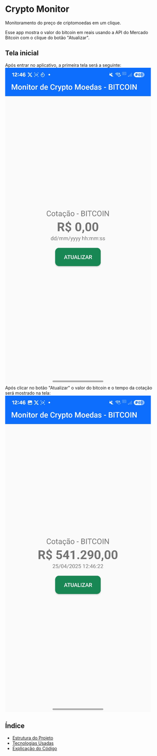 # Crypto Monitor
Monitoramento do preço de criptomoedas em um clique.

Esse app mostra o valor do bitcoin em reais usando a API do Mercado Bitcoin com o clique do botão "Atualizar".

## Tela inicial
Após entrar no aplicativo, a primeira tela será a seguinte:
![Página inicial do aplicativo (valor zerado)](imagens/imageminicial.jpg)
Após clicar no botão "Atualizar" o valor do bitcoin e o tempo da cotação será mostrado na tela:
![Página final do aplicativo (apos clique do botão)](imagens/imagemfinal.jpg)

## Índice
- [Estrutura do Projeto](estrutura_projeto.md)
- [Tecnologias Usadas](tecnologias.md)
- [Explicação do Código](explicacao_codigo.md)
